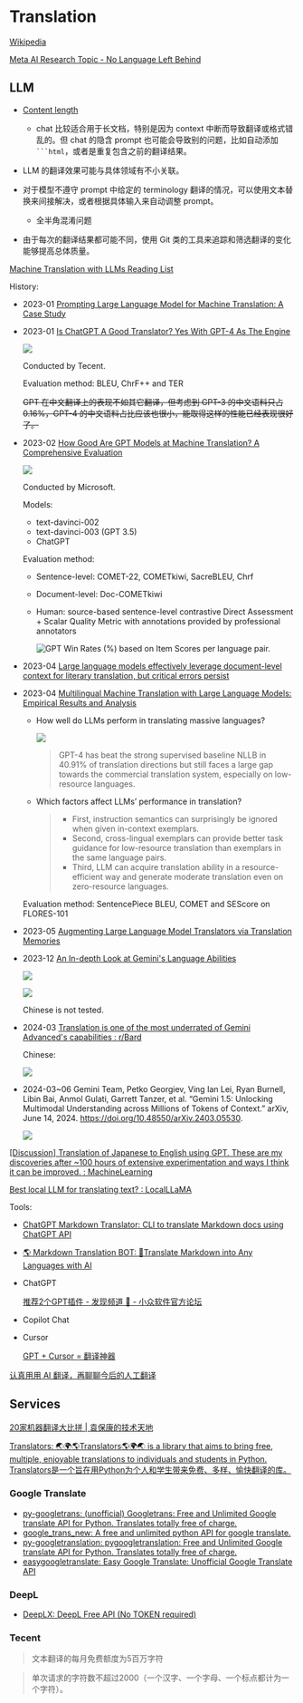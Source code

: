 # Translation
[Wikipedia](https://en.wikipedia.org/wiki/Machine_translation)

[Meta AI Research Topic - No Language Left Behind](https://ai.meta.com/research/no-language-left-behind/)

## LLM
- [Content length](../Models/README.md#context-length)
  - chat 比较适合用于长文档，特别是因为 context 中断而导致翻译或格式错乱的。但 chat 的隐含 prompt 也可能会导致别的问题，比如自动添加 <code>```html</code>，或者是重复包含之前的翻译结果。

- LLM 的翻译效果可能与具体领域有不小关联。

- 对于模型不遵守 prompt 中给定的 terminology 翻译的情况，可以使用文本替换来间接解决，或者根据具体输入来自动调整 prompt。
  - 全半角混淆问题

- 由于每次的翻译结果都可能不同，使用 Git 类的工具来追踪和筛选翻译的变化能够提高总体质量。

[Machine Translation with LLMs Reading List](https://github.com/hsing-wang/Awesome-LLM-MT)

History:
- 2023-01 [Prompting Large Language Model for Machine Translation: A Case Study](https://arxiv.org/abs/2301.07069)

- 2023-01 [Is ChatGPT A Good Translator? Yes With GPT-4 As The Engine](https://arxiv.org/abs/2301.08745)

  ![](images/README/2301.08745.png)

  Conducted by Tecent.

  Evaluation method: BLEU, ChrF++ and TER

  ~~GPT 在中文翻译上的表现不如其它翻译，但考虑到 GPT-3 的中文语料只占 0.16%，GPT-4 的中文语料占比应该也很小，能取得这样的性能已经表现很好了。~~

- 2023-02 [How Good Are GPT Models at Machine Translation? A Comprehensive Evaluation](https://arxiv.org/abs/2302.09210)

  ![](images/README/2302.09210.png)

  Conducted by Microsoft.

  Models:
  - text-davinci-002
  - text-davinci-003 (GPT 3.5)
  - ChatGPT

  Evaluation method:
  - Sentence-level: COMET-22, COMETkiwi, SacreBLEU, Chrf
  - Document-level: Doc-COMETkiwi
  - Human: source-based sentence-level contrastive Direct Assessment + Scalar Quality Metric with annotations provided by professional annotators

    ![GPT Win Rates (%) based on Item Scores per language pair.](images/README/2302.09210-human.png)

- 2023-04 [Large language models effectively leverage document-level context for literary translation, but critical errors persist](https://arxiv.org/abs/2304.03245)

- 2023-04 [Multilingual Machine Translation with Large Language Models: Empirical Results and Analysis](https://arxiv.org/abs/2304.04675)

  - How well do LLMs perform in translating massive languages?

    ![](images/README/2304.04675.png)

    > GPT-4 has beat the strong supervised baseline NLLB in 40.91% of translation directions but still faces a large gap towards the commercial translation system, especially on low-resource languages.

  - Which factors affect LLMs’ performance in translation?
  
    > - First, instruction semantics can surprisingly be ignored when given in-context exemplars.
    > - Second, cross-lingual exemplars can provide better task guidance for low-resource translation than exemplars in the same language pairs.
    > - Third, LLM can acquire translation ability in a resource-efficient way and generate moderate translation even on zero-resource languages.

  Evaluation method: SentencePiece BLEU, COMET and SEScore on FLORES-101

- 2023-05 [Augmenting Large Language Model Translators via Translation Memories](https://arxiv.org/abs/2305.17367)

- 2023-12 [An In-depth Look at Gemini's Language Abilities](https://arxiv.org/abs/2312.11444v2)

  ![](https://arxiv.org/html/2312.11444v2/extracted/5315019/figures/mt_bubble_final_sb.png)

  ![](https://arxiv.org/html/2312.11444v2/extracted/5315019/figures/mt_bubble_final_zero_sb.png)

  Chinese is not tested.

- 2024-03 [Translation is one of the most underrated of Gemini Advanced's capabilities : r/Bard](https://www.reddit.com/r/Bard/comments/1b8svx4/translation_is_one_of_the_most_underrated_of/)

  Chinese:

  ![](https://preview.redd.it/translation-is-one-of-the-most-underrated-of-gemini-v0-3np0qo9kpwmc1.jpeg?width=1984&format=pjpg&auto=webp&s=3538d34288ae249db5af827eca99d4178233e8a7)

- 2024-03~06 Gemini Team, Petko Georgiev, Ving Ian Lei, Ryan Burnell, Libin Bai, Anmol Gulati, Garrett Tanzer, et al. “Gemini 1.5: Unlocking Multimodal Understanding across Millions of Tokens of Context.” arXiv, June 14, 2024. https://doi.org/10.48550/arXiv.2403.05530.

  ![](images/README/Gemini1.5.png)

[\[Discussion\] Translation of Japanese to English using GPT. These are my discoveries after ~100 hours of extensive experimentation and ways I think it can be improved. : MachineLearning](https://www.reddit.com/r/MachineLearning/comments/12pqqg6/discussion_translation_of_japanese_to_english/)

[Best local LLM for translating text? : LocalLLaMA](https://www.reddit.com/r/LocalLLaMA/comments/12o25ca/best_local_llm_for_translating_text/)

Tools:
- [ChatGPT Markdown Translator: CLI to translate Markdown docs using ChatGPT API](https://github.com/smikitky/chatgpt-md-translator)
- [🌎 Markdown Translation BOT: 💬Translate Markdown into Any Languages with AI](https://github.com/3ru/gpt-translate)
- ChatGPT

  [推荐2个GPT插件 - 发现频道 🔎 - 小众软件官方论坛](https://meta.appinn.net/t/topic/45964)
- Copilot Chat
- Cursor

  [GPT + Cursor = 翻译神器](https://iriszhang.club/gpt-cursor)

[认真用用 AI 翻译，再聊聊今后的人工翻译](https://mp.weixin.qq.com/s/Qi7iUUoNw_1bW9JTXyvakQ)

## Services
[20家机器翻译大比拼 | 袁保康的技术天地](https://kangear.github.io/cloud/2022/03/18/cloud-translate-price.html)

[Translators: 🌏🌍🌎Translators🌎🌍🌏 is a library that aims to bring free, multiple, enjoyable translations to individuals and students in Python. Translators是一个旨在用Python为个人和学生带来免费、多样、愉快翻译的库。](https://github.com/UlionTse/translators)

### Google Translate
- [py-googletrans: (unofficial) Googletrans: Free and Unlimited Google translate API for Python. Translates totally free of charge.](https://github.com/ssut/py-googletrans)
- [google\_trans\_new: A free and unlimited python API for google translate.](https://github.com/lushan88a/google_trans_new)
- [py-googletranslation: pygoogletranslation: Free and Unlimited Google translate API for Python. Translates totally free of charge.](https://github.com/Saravananslb/py-googletranslation)
- [easygoogletranslate: Easy Google Translate: Unofficial Google Translate API](https://github.com/ahmeterenodaci/easygoogletranslate)

### DeepL
- [DeepLX: DeepL Free API (No TOKEN required)](https://github.com/OwO-Network/DeepLX)

### Tecent
> 文本翻译的每月免费额度为5百万字符

> 单次请求的字符数不超过2000（一个汉字、一个字母、一个标点都计为一个字符）。